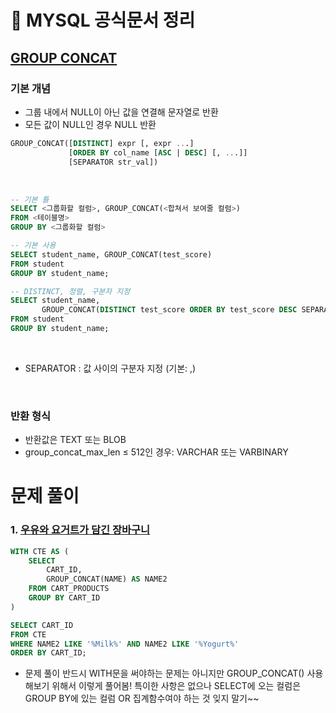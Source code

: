 # 📖 MYSQL 공식문서 정리
## [GROUP CONCAT](https://dev.mysql.com/doc/refman/8.0/en/aggregate-functions.html#function_group-concat)
### 기본 개념
- 그룹 내에서 NULL이 아닌 값을 연결해 문자열로 반환
- 모든 값이 NULL인 경우 NULL 반환 
```sql
GROUP_CONCAT([DISTINCT] expr [, expr ...]
             [ORDER BY col_name [ASC | DESC] [, ...]]
             [SEPARATOR str_val])
```
<BR/>

```SQL
-- 기본 틀
SELECT <그룹화할 컬럼>, GROUP_CONCAT(<합쳐서 보여줄 컬럼>)
FROM <테이블명>
GROUP BY <그룹화할 컬럼>

-- 기본 사용
SELECT student_name, GROUP_CONCAT(test_score)
FROM student
GROUP BY student_name;
```

```SQL
-- DISTINCT, 정렬, 구분자 지정
SELECT student_name,
       GROUP_CONCAT(DISTINCT test_score ORDER BY test_score DESC SEPARATOR ' ')
FROM student
GROUP BY student_name;
```
<BR/>


- SEPARATOR : 값 사이의 구분자 지정 (기본: ,)
<BR/>

### 반환 형식
- 반환값은 TEXT 또는 BLOB
- group_concat_max_len ≤ 512인 경우: VARCHAR 또는 VARBINARY


# 문제 풀이
### 1. [우유와 요거트가 담긴 장바구니](https://school.programmers.co.kr/learn/courses/30/lessons/62284)
```sql
WITH CTE AS (
    SELECT 
        CART_ID,
        GROUP_CONCAT(NAME) AS NAME2
    FROM CART_PRODUCTS
    GROUP BY CART_ID
)

SELECT CART_ID
FROM CTE
WHERE NAME2 LIKE '%Milk%' AND NAME2 LIKE '%Yogurt%'
ORDER BY CART_ID;
```

- 문제 풀이
반드시 WITH문을 써야하는 문제는 아니지만 GROUP_CONCAT() 사용해보기 위해서 이렇게 풀어봄!
특이한 사항은 없으나 SELECT에 오는 컬럼은 GROUP BY에 있는 컬럼 OR 집계함수여야 하는 것 잊지 말기~~